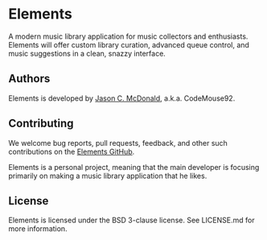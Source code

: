 # Elements

A modern music library application for music collectors and enthusiasts.
Elements will offer custom library curation, advanced queue control, and music
suggestions in a clean, snazzy interface.

## Authors

Elements is developed by [Jason C. McDonald](http://www.indelibluepen.com/),
a.k.a. CodeMouse92.

## Contributing

We welcome bug reports, pull requests, feedback, and other such contributions on
the [Elements GitHub](https://github.com/CodeMouse92/Elements).

Elements is a personal project, meaning that the main developer is focusing
primarily on making a music library application that he likes.

## License

Elements is licensed under the BSD 3-clause license. See LICENSE.md for more
information.
